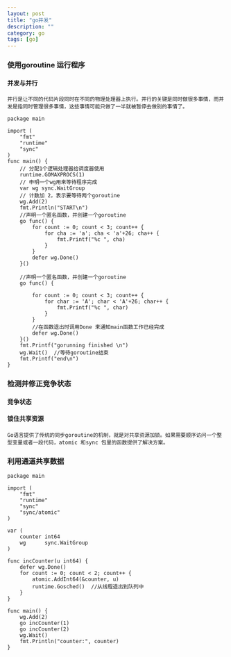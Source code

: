 ```yaml
---
layout: post
title: "go并发"
description: ""
category: go
tags: [go]
---
```


### 使用goroutine 运行程序

#### 并发与并行

    并行是让不同的代码片段同时在不同的物理处理器上执行。并行的关键是同时做很多事情，而并发是指同时管理很多事情，这些事情可能只做了一半就被暂停去做别的事情了。

```
package main

import (
    "fmt"
    "runtime"
    "sync"
)
func main() {
    // 分配1个逻辑处理器给调度器使用
    runtime.GOMAXPROCS(1)
    // 申明一个wg用来等待程序完成
    var wg sync.WaitGroup
    // 计数加 2，表示要等待两个goroutine
    wg.Add(2)
    fmt.Println("START\n")
    //声明一个匿名函数，并创建一个goroutine
    go func() {
        for count := 0; count < 3; count++ {
            for cha := 'a'; cha < 'a'+26; cha++ {
                fmt.Printf("%c ", cha)
            }
        }
        defer wg.Done()
    }()

    //声明一个匿名函数，并创建一个goroutine
    go func() {

        for count := 0; count < 3; count++ {
            for char := 'A'; char < 'A'+26; char++ {
                fmt.Printf("%c ", char)
            }
        }
        //在函数退出时调用Done 来通知main函数工作已经完成
        defer wg.Done()
    }()
    fmt.Printf("gorunning finished \n")
    wg.Wait()  //等待goroutine结束
    fmt.Printf("end\n")
}
```

### 检测并修正竞争状态

#### 竞争状态

#### 锁住共享资源

    Go语言提供了传统的同步goroutine的机制，就是对共享资源加锁。如果需要顺序访问一个整型变量或者一段代码，atomic 和sync 包里的函数提供了解决方案。

### 利用通道共享数据

```
package main

import (
    "fmt"
    "runtime"
    "sync"
    "sync/atomic"
)

var (
    counter int64
    wg      sync.WaitGroup
)

func incCounter(u int64) {
    defer wg.Done()
    for count := 0; count < 2; count++ {
        atomic.AddInt64(&counter, u)
        runtime.Gosched()  //从线程退出到队列中
    }
}

func main() {
    wg.Add(2)
    go incCounter(1)
    go incCounter(2)
    wg.Wait()
    fmt.Println("counter:", counter)
}
```